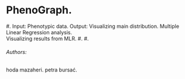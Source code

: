 # PhenoGraph. 
#. 
 Input: Phenotypic data. 
 Output: Visualizing main distribution. 
         Multiple Linear Regression analysis.    
         Visualizing results from MLR. 
#. 
#. 
###### Authors:    
hoda mazaheri. 
petra bursać. 
